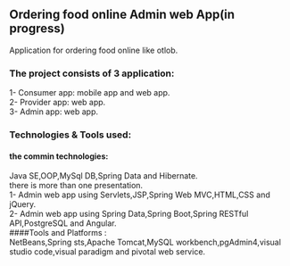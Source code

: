 ## Ordering food online Admin web App(in progress)
Application for ordering food online like otlob.<br/>
### The project consists of 3 application:<br/>
1- Consumer app: mobile app and web app.<br/>
2- Provider app: web app.<br/>
3- Admin app: web app.<br/>
### Technologies & Tools used:<br/>
#### the commin technologies:<br/>
Java SE,OOP,MySql DB,Spring Data and Hibernate. <br/>
there is more than one presentation.<br/>
1- Admin web app using Servlets,JSP,Spring Web MVC,HTML,CSS and jQuery.<br/>
2- Admin web app using Spring Data,Spring Boot,Spring RESTful API,PostgreSQL and Angular.<br/>
####Tools and Platforms :<br/>
NetBeans,Spring sts,Apache Tomcat,MySQL workbench,pgAdmin4,visual studio code,visual paradigm and pivotal web service.<br/>
